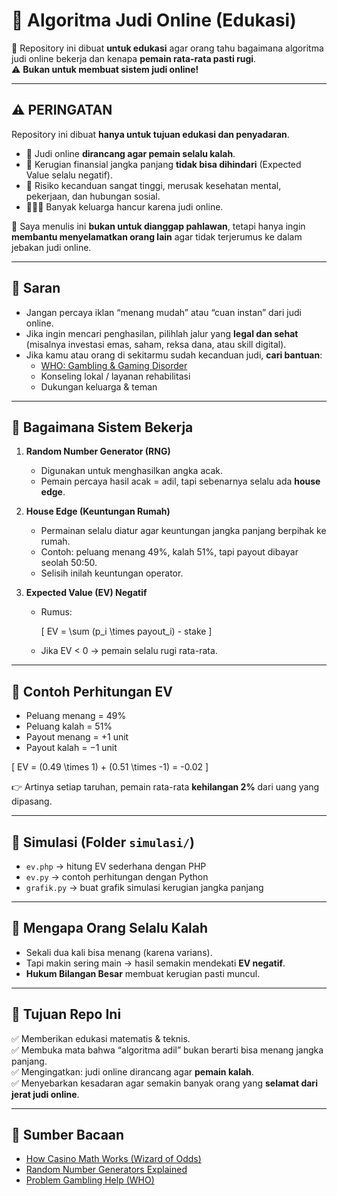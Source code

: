 # 🎲 Algoritma Judi Online (Edukasi)

📌 Repository ini dibuat **untuk edukasi** agar orang tahu bagaimana algoritma judi online bekerja dan kenapa **pemain rata-rata pasti rugi**.  
⚠️ **Bukan untuk membuat sistem judi online!**

---

## ⚠️ PERINGATAN

Repository ini dibuat **hanya untuk tujuan edukasi dan penyadaran**.  

- 🎲 Judi online **dirancang agar pemain selalu kalah**.  
- 💸 Kerugian finansial jangka panjang **tidak bisa dihindari** (Expected Value selalu negatif).  
- 🧠 Risiko kecanduan sangat tinggi, merusak kesehatan mental, pekerjaan, dan hubungan sosial.  
- 👨‍👩‍👧 Banyak keluarga hancur karena judi online.  

🙏 Saya menulis ini **bukan untuk dianggap pahlawan**, tetapi hanya ingin **membantu menyelamatkan orang lain** agar tidak terjerumus ke dalam jebakan judi online.  

---

## 🚫 Saran

- Jangan percaya iklan “menang mudah” atau “cuan instan” dari judi online.  
- Jika ingin mencari penghasilan, pilihlah jalur yang **legal dan sehat** (misalnya investasi emas, saham, reksa dana, atau skill digital).  
- Jika kamu atau orang di sekitarmu sudah kecanduan judi, **cari bantuan**:
  - [WHO: Gambling & Gaming Disorder](https://www.who.int/news-room/fact-sheets/detail/gambling-and-gaming)
  - Konseling lokal / layanan rehabilitasi
  - Dukungan keluarga & teman  

---

## 🔹 Bagaimana Sistem Bekerja

1. **Random Number Generator (RNG)**  
   - Digunakan untuk menghasilkan angka acak.  
   - Pemain percaya hasil acak = adil, tapi sebenarnya selalu ada **house edge**.

2. **House Edge (Keuntungan Rumah)**  
   - Permainan selalu diatur agar keuntungan jangka panjang berpihak ke rumah.  
   - Contoh: peluang menang 49%, kalah 51%, tapi payout dibayar seolah 50:50.  
   - Selisih inilah keuntungan operator.

3. **Expected Value (EV) Negatif**  
   - Rumus:  

     \[
     EV = \sum (p_i \times payout_i) - stake
     \]

   - Jika EV < 0 → pemain selalu rugi rata-rata.

---

## 🔹 Contoh Perhitungan EV

- Peluang menang = 49%  
- Peluang kalah = 51%  
- Payout menang = +1 unit  
- Payout kalah = −1 unit  

\[
EV = (0.49 \times 1) + (0.51 \times -1) = -0.02
\]

👉 Artinya setiap taruhan, pemain rata-rata **kehilangan 2%** dari uang yang dipasang.

---

## 🔹 Simulasi (Folder `simulasi/`)

- `ev.php` → hitung EV sederhana dengan PHP  
- `ev.py` → contoh perhitungan dengan Python  
- `grafik.py` → buat grafik simulasi kerugian jangka panjang  

---

## 🔹 Mengapa Orang Selalu Kalah

- Sekali dua kali bisa menang (karena varians).  
- Tapi makin sering main → hasil semakin mendekati **EV negatif**.  
- **Hukum Bilangan Besar** membuat kerugian pasti muncul.  

---

## 🔹 Tujuan Repo Ini

✅ Memberikan edukasi matematis & teknis.  
✅ Membuka mata bahwa “algoritma adil” bukan berarti bisa menang jangka panjang.  
✅ Mengingatkan: judi online dirancang agar **pemain kalah**.  
✅ Menyebarkan kesadaran agar semakin banyak orang yang **selamat dari jerat judi online**.  

---

## 📖 Sumber Bacaan

- [How Casino Math Works (Wizard of Odds)](https://wizardofodds.com/gambling/house-edge/)  
- [Random Number Generators Explained](https://en.wikipedia.org/wiki/Random_number_generation)  
- [Problem Gambling Help (WHO)](https://www.who.int/news-room/fact-sheets/detail/gambling-and-gaming)  

